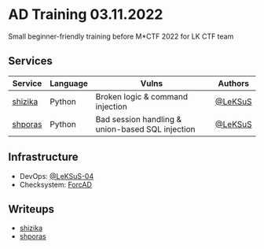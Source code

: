 # AD Training 03.11.2022

Small beginner-friendly training before M\*CTF 2022 for LK CTF team

## Services

| Service                      | Language | Vulns                                            | Authors                                    |
| ---------------------------- | -------- | ------------------------------------------------ | ------------------------------------------ |
| [shizika](services/shizika/) | Python   | Broken logic & command injection                 | [@LeKSuS](https://github.com/LeKSuS-04) |
| [shporas](services/shporas/) | Python   | Bad session handling & union-based SQL injection | [@LeKSuS](https://github.com/LeKSuS-04) |

## Infrastructure

- DevOps: [@LeKSuS-04](https://github.com/LeKSuS-04)
- Checksystem: [ForcAD](https://github.com/pomo-mondreganto/ForcAD)

## Writeups

- [shizika](/sploits/shizika/)
- [shporas](/sploits/shporas/)
